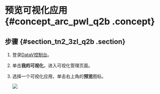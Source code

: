 # 预览可视化应用 {#concept_arc_pwl_q2b .concept}

## 步骤 {#section_tn2_3zl_q2b .section}

1.  登录[DataV控制台](https://datav.alibabacloud.com/)。
2.  单击**我的可视化**，进入可视化管理页面。
3.  选择一个可视化应用，单击右上角的**预览**图标。

    ![](http://static-aliyun-doc.oss-cn-hangzhou.aliyuncs.com/assets/img/16552/15584350678029_zh-CN.png)


